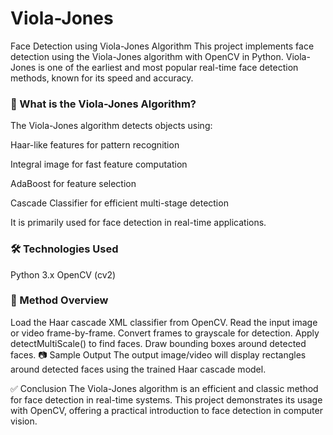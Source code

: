 # Viola-Jones
Face Detection using Viola-Jones Algorithm
This project implements face detection using the Viola-Jones algorithm with OpenCV in Python. Viola-Jones is one of the earliest and most popular real-time face detection methods, known for its speed and accuracy.

### 📌 What is the Viola-Jones Algorithm?
The Viola-Jones algorithm detects objects using:

Haar-like features for pattern recognition

Integral image for fast feature computation

AdaBoost for feature selection

Cascade Classifier for efficient multi-stage detection

It is primarily used for face detection in real-time applications.

### 🛠️ Technologies Used
Python 3.x
OpenCV (cv2)

### 🔄 Method Overview
Load the Haar cascade XML classifier from OpenCV.
Read the input image or video frame-by-frame.
Convert frames to grayscale for detection.
Apply detectMultiScale() to find faces.
Draw bounding boxes around detected faces.
📷 Sample Output
The output image/video will display rectangles around detected faces using the trained Haar cascade model.

✅ Conclusion
The Viola-Jones algorithm is an efficient and classic method for face detection in real-time systems. This project demonstrates its usage with OpenCV, offering a practical introduction to face detection in computer vision.






